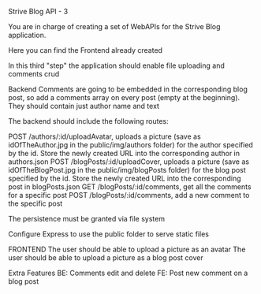 Strive Blog API - 3

You are in charge of creating a set of WebAPIs for the Strive Blog application.

Here you can find the Frontend already created

In this third "step" the application should enable file uploading and comments crud

Backend
Comments are going to be embedded in the corresponding blog post, so add a comments array on every post (empty at the beginning). They should contain just author name and text

The backend should include the following routes:

POST /authors/:id/uploadAvatar, uploads a picture (save as idOfTheAuthor.jpg in the public/img/authors folder) for the author specified by the id. Store the newly created URL into the corresponding author in authors.json
POST /blogPosts/:id/uploadCover, uploads a picture (save as idOfTheBlogPost.jpg in the public/img/blogPosts folder) for the blog post specified by the id. Store the newly created URL into the corresponding post in blogPosts.json
GET /blogPosts/:id/comments, get all the comments for a specific post
POST /blogPosts/:id/comments, add a new comment to the specific post

The persistence must be granted via file system

Configure Express to use the public folder to serve static files

FRONTEND
The user should be able to upload a picture as an avatar
The user should be able to upload a picture as a blog post cover

Extra Features
BE: Comments edit and delete
FE: Post new comment on a blog post
